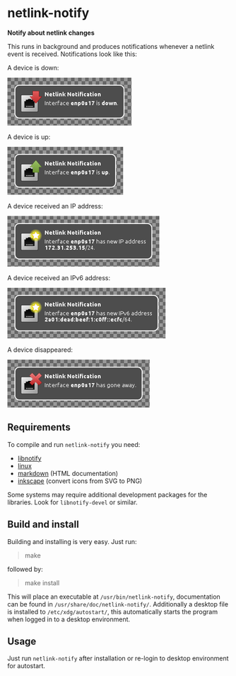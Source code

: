 netlink-notify
==============

**Notify about netlink changes**

This runs in background and produces notifications whenever a netlink event
is received. Notifications look like this:

A device is down:

![Device down](screenshots/down.png)

A device is up:

![Device up](screenshots/up.png)

A device received an IP address:

![Device received IP address](screenshots/ip.png)

A device received an IPv6 address:

![Device received IPv6 address](screenshots/ipv6.png)

A device disappeared:

![Device disappeared](screenshots/away.png)

Requirements
------------

To compile and run `netlink-notify` you need:

* [libnotify](http://library.gnome.org/devel/notification-spec/)
* [linux](http://www.kernel.org/)
* [markdown](http://daringfireball.net/projects/markdown/) (HTML documentation)
* [inkscape](http://inkscape.sourceforge.net/) (convert icons from SVG to PNG)

Some systems may require additional development packages for the libraries.
Look for `libnotify-devel` or similar.

Build and install
-----------------

Building and installing is very easy. Just run:

> make

followed by:

> make install

This will place an executable at `/usr/bin/netlink-notify`,
documentation can be found in `/usr/share/doc/netlink-notify/`.
Additionally a desktop file is installed to `/etc/xdg/autostart/`, this
automatically starts the program when logged in to a desktop environment.

Usage
-----

Just run `netlink-notify` after installation or re-login to desktop
environment for autostart.
